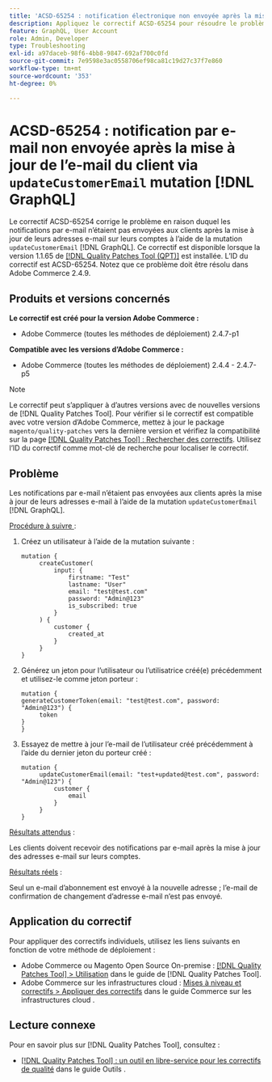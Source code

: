 ```yaml
---
title: 'ACSD-65254 : notification électronique non envoyée après la mise à jour de l’e-mail du client via updateCustomerEmail [!DNL GraphQL] mutation'
description: Appliquez le correctif ACSD-65254 pour résoudre le problème d’Adobe Commerce en raison duquel les notifications par e-mail n’étaient pas envoyées aux clients après la mise à jour réussie de leurs adresses e-mail sur leurs comptes à l’aide de la mutation updateCustomerEmail [!DNL GraphQL] Mutation.
feature: GraphQL, User Account
role: Admin, Developer
type: Troubleshooting
exl-id: a97daceb-98f6-4bb8-9847-692af700c0fd
source-git-commit: 7e9598e3ac0558706ef98ca81c19d27c37f7e860
workflow-type: tm+mt
source-wordcount: '353'
ht-degree: 0%

---
```


# ACSD-65254 : notification par e-mail non envoyée après la mise à jour de l’e-mail du client via `updateCustomerEmail` mutation [!DNL GraphQL]

Le correctif ACSD-65254 corrige le problème en raison duquel les notifications par e-mail n’étaient pas envoyées aux clients après la mise à jour de leurs adresses e-mail sur leurs comptes à l’aide de la mutation `updateCustomerEmail` [!DNL GraphQL]. Ce correctif est disponible lorsque la version 1.1.65 de [[!DNL Quality Patches Tool (QPT)]](/help/tools/quality-patches-tool/quality-patches-tool-to-self-serve-quality-patches.md) est installée. L’ID du correctif est ACSD-65254. Notez que ce problème doit être résolu dans Adobe Commerce 2.4.9.

## Produits et versions concernés

**Le correctif est créé pour la version Adobe Commerce :**

* Adobe Commerce (toutes les méthodes de déploiement) 2.4.7-p1

**Compatible avec les versions d’Adobe Commerce :**

* Adobe Commerce (toutes les méthodes de déploiement) 2.4.4 - 2.4.7-p5

>[!NOTE]
>
>Le correctif peut s’appliquer à d’autres versions avec de nouvelles versions de [!DNL Quality Patches Tool]. Pour vérifier si le correctif est compatible avec votre version d’Adobe Commerce, mettez à jour le package `magento/quality-patches` vers la dernière version et vérifiez la compatibilité sur la page [[!DNL Quality Patches Tool] : Rechercher des correctifs](https://experienceleague.adobe.com/tools/commerce-quality-patches/index.html?lang=fr). Utilisez l’ID du correctif comme mot-clé de recherche pour localiser le correctif.

## Problème

Les notifications par e-mail n’étaient pas envoyées aux clients après la mise à jour de leurs adresses e-mail à l’aide de la mutation `updateCustomerEmail` [!DNL GraphQL].

<u>Procédure à suivre </u> :

1. Créez un utilisateur à l’aide de la mutation suivante :

   ```
   mutation {
   	    createCustomer(
   		    input: {
   			    firstname: "Test"
   			    lastname: "User"
   			    email: "test@test.com"
   			    password: "Admin@123"
   			    is_subscribed: true
   		    }
   	    ) {
   		    customer {
   			    created_at
   		    }
   	    }
   }
   ```

1. Générez un jeton pour l’utilisateur ou l’utilisatrice créé(e) précédemment et utilisez-le comme jeton porteur :

   ```
   mutation {
   generateCustomerToken(email: "test@test.com", password: "Admin@123") {
   	    token
   }
   }
   ```

1. Essayez de mettre à jour l’e-mail de l’utilisateur créé précédemment à l’aide du dernier jeton du porteur créé :

   ```
   mutation {
   	    updateCustomerEmail(email: "test+updated@test.com", password: "Admin@123") {
   		    customer {
   			    email
   		    }
   	    }
   }
   ```

<u>Résultats attendus</u> :

Les clients doivent recevoir des notifications par e-mail après la mise à jour des adresses e-mail sur leurs comptes.

<u>Résultats réels</u> :

Seul un e-mail d’abonnement est envoyé à la nouvelle adresse ; l’e-mail de confirmation de changement d’adresse e-mail n’est pas envoyé.

## Application du correctif

Pour appliquer des correctifs individuels, utilisez les liens suivants en fonction de votre méthode de déploiement :

* Adobe Commerce ou Magento Open Source On-premise : [[!DNL Quality Patches Tool] > Utilisation](/help/tools/quality-patches-tool/usage.md) dans le guide de [!DNL Quality Patches Tool].
* Adobe Commerce sur les infrastructures cloud : [Mises à niveau et correctifs > Appliquer des correctifs](https://experienceleague.adobe.com/docs/commerce-cloud-service/user-guide/develop/upgrade/apply-patches.html?lang=fr) dans le guide Commerce sur les infrastructures cloud .

## Lecture connexe

Pour en savoir plus sur [!DNL Quality Patches Tool], consultez :

* [[!DNL Quality Patches Tool] : un outil en libre-service pour les correctifs de qualité](/help/tools/quality-patches-tool/quality-patches-tool-to-self-serve-quality-patches.md) dans le guide Outils .
